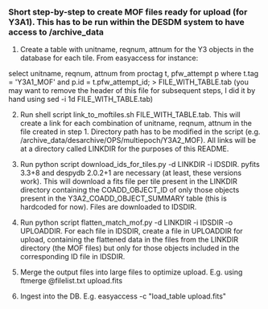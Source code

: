 ### Short step-by-step to create MOF files ready for upload (for Y3A1). This has to be run within the DESDM system to have access to /archive_data

1. Create a table with unitname, reqnum, attnum for the Y3 objects in the database for each tile. From easyaccess for instance:

select unitname, reqnum, attnum from proctag t, pfw_attempt p where t.tag = 'Y3A1_MOF' and p.id = t.pfw_attempt_id; > FILE_WITH_TABLE.tab (you may want to remove the header of this file for subsequent steps, I did it by hand using sed -i 1d FILE_WITH_TABLE.tab)

2. Run shell script link_to_moftiles.sh FILE_WITH_TABLE.tab. This will create a link for each combination of  unitname, reqnum, attnum in the file created in step 1. Directory path has to be modified in the script (e.g. /archive_data/desarchive/OPS/multiepoch/Y3A2_MOF). All links will be at a directory called LINKDIR for the purposes of this README.

3. Run python script download_ids_for_tiles.py -d LINKDIR -i IDSDIR. pyfits 3.3+8 and despydb 2.0.2+1 are necessary (at least, these versions work). This will download a fits file per tile present in the LINKDIR directory containing the COADD_OBJECT_ID of only those objects present in the Y3A2_COADD_OBJECT_SUMMARY table (this is hardcoded for now). Files are downloaded to IDSDIR.

4. Run python script flatten_match_mof.py -d LINKDIR -i IDSDIR -o UPLOADDIR. For each file in IDSDIR, create a file in UPLOADDIR for upload, containing the flattened data in the files from the LINKDIR directory (the MOF files) but only for those objects included in the corresponding ID file in IDSDIR.  

5. Merge the output files into large files to optimize upload. E.g. using ftmerge @filelist.txt upload.fits

6. Ingest into the DB. E.g. easyaccess -c "load_table upload.fits"
